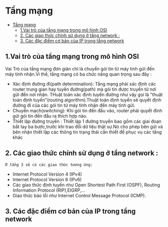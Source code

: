 # Tầng mạng
- [Tầng mạng](#tầng-mạng)
  - [1.Vai trò của tầng mạng trong mô hình OSI](#1vai-trò-của-tầng-mạng-trong-mô-hình-osi)
  - [2. Các giao thức chính sử dụng ở tầng network :](#2-các-giao-thức-chính-sử-dụng-ở-tầng-network-)
  - [3. Các đặc điểm cơ bản của IP trong tầng network](#3-các-đặc-điểm-cơ-bản-của-ip-trong-tầng-network)


## 1.Vai trò của tầng mạng trong mô hình OSI

Vai Trò của tầng mạng đơn giản chỉ là chuyển gói tin từ máy tính gửi đến máy tính nhận.Vì thế, tầng mạng có ba chức năng quan trọng sau đây :

- Xác định đường đi(path determination): Tầng mạng phải xác định các router trung gian hay tuyến đường(path) mà gói tin được truyền từ nơi gửi đến nơi nhận. THuật toán xác định tuyến đường như vậy gọi là "thuật toán định tuyến"(routing algorithm).Thuật toán định tuyến sẽ quyết định đường đi của các gói tin từ máy tính nhận đến máy tính gửi. 
- Chuyển mạch(switching): Khi gói tin đến đầu vào, router phải quyết đinh gửi gói tin đến đầu ra thích hợp nào.
- Thiết lập đường truyền : Thiết lập 1 đường truyền bao gồm các giai đoạn bắt tay ba bước,trước khi trao đổi dữ liệu thật sự.Nó cho phép bên gửi và bên nhận thiết lập các thông tin trạng thái cần thiết để phục vụ các tầng khác

## 2. Các giao thức chính sử dụng ở tầng network :
    Ở tầng 3 sẽ có các giao thức tương ứng:
   - Internet Protocol Version 4 (IPv4)
   - Internet Protocol Version 6 (IPv6)
   - Các giao thức định tuyến như Open Shortest Path First (OSPF), Routing Information Protocol (RIP),EIGRP,...
   - Giao thức báo lỗi như Internet Control Message Protocol (ICMP).

## 3. Các đặc điểm cơ bản của IP trong tầng network


